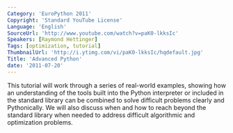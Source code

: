 ```yaml
---
Category: 'EuroPython 2011'
Copyright: 'Standard YouTube License'
Language: 'English'
SourceUrl: 'http://www.youtube.com/watch?v=paK0-lkksIc'
Speakers: [Raymond Hettinger]
Tags: [optimization, tutorial]
ThumbnailUrl: 'http://i.ytimg.com/vi/paK0-lkksIc/hqdefault.jpg'
Title: 'Advanced Python'
date: '2011-07-20'
---
```

This tutorial will work through a series of real-world examples, showing how
an understanding of the tools built into the Python interpreter or included in
the standard library can be combined to solve difficult problems clearly and
Pythonically. We will also discuss when and how to reach beyond the standard
library when needed to address difficult algorithmic and optimization
problems.
